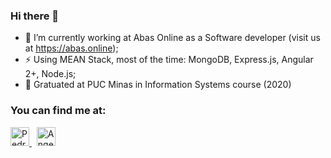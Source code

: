 ### Hi there 👋

- 🔭 I’m currently working at Abas Online as a Software developer (visit us at https://abas.online);
- ⚡ Using MEAN Stack, most of the time: MongoDB, Express.js, Angular 2+, Node.js;
- 🎒 Gratuated at PUC Minas in Information Systems course (2020)

### You can find me at:

<p>
  <a href="https://www.linkedin.com/in/pedrohf360/">
    <img src="https://www.vectorlogo.zone/logos/linkedin/linkedin-icon.svg" alt="Pedro H. Ferreira Fonseca LinkedIn Profile" height="30" width="30">
  </a>
  &nbsp;
  <a href="https://stackshare.io/pedrohf360">
    <img src="https://cdn.worldvectorlogo.com/logos/stackshare.svg" alt="Angel Santiago Jaime Zavala's StackShare Profile" height="30" width="30">
  </a>
</p>
